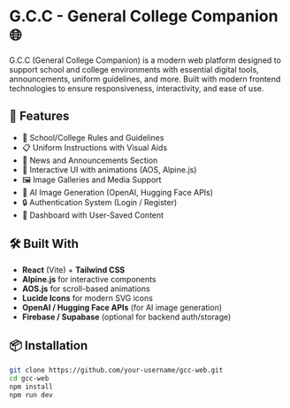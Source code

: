 # G.C.C - General College Companion 🌐

G.C.C (General College Companion) is a modern web platform designed to support school and college environments with essential digital tools, announcements, uniform guidelines, and more. Built with modern frontend technologies to ensure responsiveness, interactivity, and ease of use.

## 🚀 Features

- 🏫 School/College Rules and Guidelines
- 📋 Uniform Instructions with Visual Aids
- 📰 News and Announcements Section
- 🎨 Interactive UI with animations (AOS, Alpine.js)
- 🖼️ Image Galleries and Media Support
- 🧠 AI Image Generation (OpenAI, Hugging Face APIs)
- 🔒 Authentication System (Login / Register)
- 📂 Dashboard with User-Saved Content

## 🛠️ Built With

- **React** (Vite) + **Tailwind CSS**
- **Alpine.js** for interactive components
- **AOS.js** for scroll-based animations
- **Lucide Icons** for modern SVG icons
- **OpenAI / Hugging Face APIs** (for AI image generation)
- **Firebase / Supabase** (optional for backend auth/storage)

## 📦 Installation

```bash
git clone https://github.com/your-username/gcc-web.git
cd gcc-web
npm install
npm run dev
